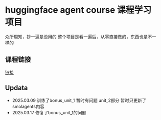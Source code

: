# huggingface agent course 课程学习项目
众所周知，抄一遍是没用的
整个项目是看一遍后，从零直接做的，东西也是不一样的

## 课程链接
[链接](https://huggingface.co/agents-course)

## Updata

- 2025.03.09
训练了bonus_unit_1 暂时有问题
unit_2部分 暂时只更新了smolagents内容
- 2025.03.17
修复了bonus_unit_1的问题